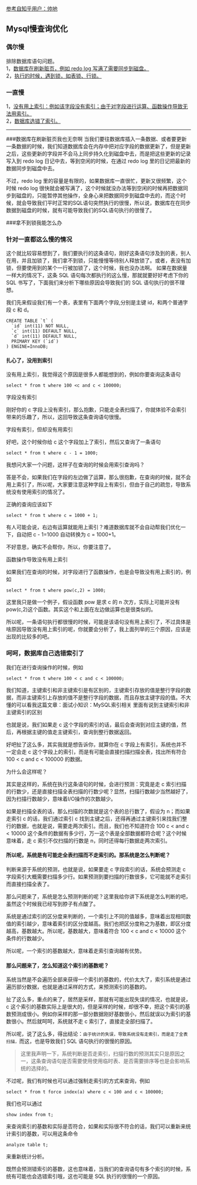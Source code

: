 [参考自知乎用户：帅地](https://zhuanlan.zhihu.com/p/62941196)
## Mysql慢查询优化

### 偶尔慢
排除数据库语句问题。  
1，[数据库在刷新脏页，例如 redo log 写满了需要同步到磁盘。](#1)  
2，[执行的时候，遇到锁，如表锁、行锁。](#2)
### 一直慢
1，[没有用上索引：例如该字段没有索引；由于对字段进行运算、函数操作导致无法用索引。](#3)  
2，[数据库选错了索引。](#4)

 --- 
 ###数据库在刷新脏页我也无奈啊<span id = 1></span>
 当我们要往数据库插入一条数据、或者要更新一条数据的时候，我们知道数据库会在内存中把对应字段的数据更新了，但是更新之后，这些更新的字段并不会马上同步持久化到磁盘中去，而是把这些更新的记录写入到 redo log 日记中去，等到空闲的时候，在通过 redo log 里的日记把最新的数据同步到磁盘中去。
 
 不过，redo log 里的容量是有限的，如果数据库一直很忙，更新又很频繁，这个时候 redo log 很快就会被写满了，这个时候就没办法等到空闲的时候再把数据同步到磁盘的，只能暂停其他操作，全身心来把数据同步到磁盘中去的，而这个时候，就会导致我们平时正常的SQL语句突然执行的很慢，所以说，数据库在在同步数据到磁盘的时候，就有可能导致我们的SQL语句执行的很慢了。
 
 ###拿不到锁我能怎么办<span id = 2></span>
 
 ### 针对一直都这么慢的情况
 这个就比较容易想到了，我们要执行的这条语句，刚好这条语句涉及到的表，别人在用，并且加锁了，我们拿不到锁，只能慢慢等待别人释放锁了。或者，表没有加锁，但要使用到的某个一行被加锁了，这个时候，我也没办法啊。
 如果在数据量一样大的情况下，这条 SQL 语句每次都执行的这么慢，那就就要好好考虑下你的 SQL 书写了，下面我们来分析下哪些原因会导致我们的 SQL 语句执行的很不理想。
 
 我们先来假设我们有一个表，表里有下面两个字段,分别是主键 id，和两个普通字段 c 和 d。
 ```mysql
CREATE TABLE `t` (
   `id` int(11) NOT NULL,
   `c` int(11) DEFAULT NULL,
   `d` int(11) DEFAULT NULL,
   PRIMARY KEY (`id`)
 ) ENGINE=InnoDB;
```

#### 扎心了，没用到索引<span id = 3></span>
没有用上索引，我觉得这个原因是很多人都能想到的，例如你要查询这条语句
```mysql
select * from t where 100 <c and c < 100000;
```
字段没有索引

刚好你的 c 字段上没有索引，那么抱歉，只能走全表扫描了，你就体验不会索引带来的乐趣了，所以，这回导致这条查询语句很慢。

字段有索引，但却没有用索引

好吧，这个时候你给 c 这个字段加上了索引，然后又查询了一条语句
```mysql
select * from t where c - 1 = 1000;
```
我想问大家一个问题，这样子在查询的时候会用索引查询吗？

答是不会，如果我们在字段的左边做了运算，那么很抱歉，在查询的时候，就不会用上索引了，所以呢，大家要注意这种字段上有索引，但由于自己的疏忽，导致系统没有使用索引的情况了。

正确的查询应该如下

```mysql
select * from t where c = 1000 + 1;
```
有人可能会说，右边有运算就能用上索引？难道数据库就不会自动帮我们优化一下，自动把 c - 1=1000 自动转换为 c = 1000+1。

不好意思，确实不会帮你，所以，你要注意了。

函数操作导致没有用上索引

如果我们在查询的时候，对字段进行了函数操作，也是会导致没有用上索引的，例如
```mysql
select * from t where pow(c,2) = 1000;
```
这里我只是做一个例子，假设函数 pow 是求 c 的 n 次方，实际上可能并没有 pow(c,2)这个函数。其实这个和上面在左边做运算也是很类似的。

所以呢，一条语句执行都很慢的时候，可能是该语句没有用上索引了，不过具体是啥原因导致没有用上索引的呢，你就要会分析了，我上面列举的三个原因，应该是出现的比较多的吧。
### 呵呵，数据库自己选错索引了<span id = 4></span>
我们在进行查询操作的时候，例如
```mysql
select * from t where 100 < c and c < 100000;
```
我们知道，主键索引和非主键索引是有区别的，主键索引存放的值是整行字段的数据，而非主键索引上存放的值不是整行字段的数据，而且存放主键字段的值。不大懂的可以看我这篇文章：面试小知识：MySQL索引相关 里面有说到主键索引和非主键索引的区别

也就是说，我们如果走 c 这个字段的索引的话，最后会查询到对应主键的值，然后，再根据主键的值走主键索引，查询到整行数据返回。

好吧扯了这么多，其实我就是想告诉你，就算你在 c 字段上有索引，系统也并不一定会走 c 这个字段上的索引，而是有可能会直接扫描扫描全表，找出所有符合 100 < c and c < 100000 的数据。

为什么会这样呢？

其实是这样的，系统在执行这条语句的时候，会进行预测：究竟是走 c 索引扫描的行数少，还是直接扫描全表扫描的行数少呢？显然，扫描行数越少当然越好了，因为扫描行数越少，意味着I/O操作的次数越少。

如果是扫描全表的话，那么扫描的次数就是这个表的总行数了，假设为 n；而如果走索引 c 的话，我们通过索引 c 找到主键之后，还得再通过主键索引来找我们整行的数据，也就是说，需要走两次索引。而且，我们也不知道符合 100 c < and c < 10000 这个条件的数据有多少行，万一这个表是全部数据都符合呢？这个时候意味着，走 c 索引不仅扫描的行数是 n，同时还得每行数据走两次索引。
#### 所以呢，系统是有可能走全表扫描而不走索引的。那系统是怎么判断呢？

判断来源于系统的预测，也就是说，如果要走 c 字段索引的话，系统会预测走 c 字段索引大概需要扫描多少行。如果预测到要扫描的行数很多，它可能就不走索引而直接扫描全表了。

那么问题来了，系统是怎么预测判断的呢？这里我给你讲下系统是怎么判断的吧，虽然这个时候我已经写到脖子有点酸了。

系统是通过索引的区分度来判断的，一个索引上不同的值越多，意味着出现相同数值的索引越少，意味着索引的区分度越高。我们也把区分度称之为基数，即区分度越高，基数越大。所以呢，基数越大，意味着符合 100 < c and c < 10000 这个条件的行数越少。

所以呢，一个索引的基数越大，意味着走索引查询越有优势。
#### 那么问题来了，怎么知道这个索引的基数呢？

系统当然是不会遍历全部来获得一个索引的基数的，代价太大了，索引系统是通过遍历部分数据，也就是通过采样的方式，来预测索引的基数的。

扯了这么多，重点的来了，居然是采样，那就有可能出现失误的情况，也就是说，c 这个索引的基数实际上是很大的，但是采样的时候，却很不幸，把这个索引的基数预测成很小。例如你采样的那一部分数据刚好基数很小，然后就误以为索引的基数很小。然后就呵呵，系统就不走 c 索引了，直接走全部扫描了。

所以呢，说了这么多，得出结论：`由于统计的失误，导致系统没有走索引，而是走了全表扫描，`而这，也是导致我们 SQL 语句执行的很慢的原因。
>这里我声明一下，系统判断是否走索引，扫描行数的预测其实只是原因之一，这条查询语句是否需要使用使用临时表、是否需要排序等也是会影响系统的选择的。

不过呢，我们有时候也可以通过强制走索引的方式来查询，例如
```mysql
select * from t force index(a) where c < 100 and c < 100000;
```
我们也可以通过
```mysql
show index from t;
```
来查询索引的基数和实际是否符合，如果和实际很不符合的话，我们可以重新来统计索引的基数，可以用这条命令
```mysql
analyze table t;
```
来重新统计分析。

既然会预测错索引的基数，这也意味着，当我们的查询语句有多个索引的时候，系统有可能也会选错索引哦，这也可能是 SQL 执行的很慢的一个原因。